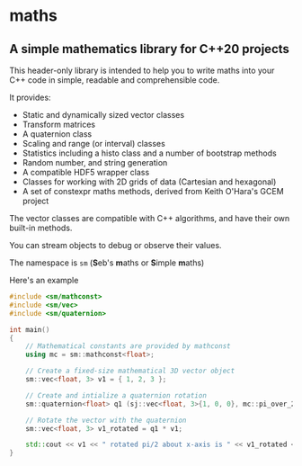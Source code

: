 # maths

## A simple mathematics library for C++20 projects

This header-only library is intended to help you to write maths into
your C++ code in simple, readable and comprehensible code.

It provides:

* Static and dynamically sized vector classes
* Transform matrices
* A quaternion class
* Scaling and range (or interval) classes
* Statistics including a histo class and a number of bootstrap methods
* Random number, and string generation
* A compatible HDF5 wrapper class
* Classes for working with 2D grids of data (Cartesian and hexagonal)
* A set of constexpr maths methods, derived from Keith O'Hara's GCEM project

The vector classes are compatible with C++ algorithms, and have their
own built-in methods.

You can stream objects to debug or observe their values.

The namespace is `sm` (**S**eb's **m**aths or **S**imple **m**aths)

Here's an example

```c++
#include <sm/mathconst>
#include <sm/vec>
#include <sm/quaternion>

int main()
{
    // Mathematical constants are provided by mathconst
    using mc = sm::mathconst<float>;

    // Create a fixed-size mathematical 3D vector object
    sm::vec<float, 3> v1 = { 1, 2, 3 };

    // Create and intialize a quaternion rotation
    sm::quaternion<float> q1 (sj::vec<float, 3>{1, 0, 0}, mc::pi_over_2);

    // Rotate the vector with the quaternion
    sm::vec<float, 3> v1_rotated = q1 * v1;

    std::cout << v1 << " rotated pi/2 about x-axis is " << v1_rotated << "\n";
}
```
